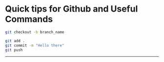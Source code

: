 # Quick tips for Github and Useful Commands

```bash
git checkout -b branch_name
```


```bash
git add .
git commit -m "Hello there"
git push
```

<hr>

